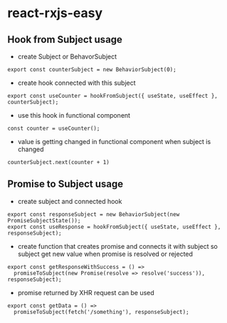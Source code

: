 # react-rxjs-easy

## Hook from Subject usage

- create Subject or BehavorSubject
```
export const counterSubject = new BehaviorSubject(0);
```
- create hook connected with this subject
```
export const useCounter = hookFromSubject({ useState, useEffect }, counterSubject);
```
- use this hook in functional component
```
const counter = useCounter();
```
- value is getting changed in functional component when subject is changed
```
counterSubject.next(counter + 1)
```
## Promise to Subject usage
- create subject and connected hook
```
export const responseSubject = new BehaviorSubject(new PromiseSubjectState());
export const useResponse = hookFromSubject({ useState, useEffect }, responseSubject);
```
- create function that creates promise and connects it with subject so subject get new value when promise is resolved or rejected
```
export const getResponseWithSuccess = () =>
  promiseToSubject(new Promise(resolve => resolve('success')), responseSubject);
```
- promise returned by XHR request can be used
```
export const getData = () =>
  promiseToSubject(fetch('/something'), responseSubject);
```
